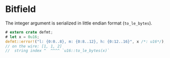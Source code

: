 # Bitfield

The integer argument is serialized in little endian format (`to_le_bytes`).

``` rust
# extern crate defmt;
# let x = 0u16;
defmt::error!("l: {0:0..8}, m: {0:8..12}, h: {0:12..16}", x /*: u16*/);
// on the wire: [1, 1, 2]
//  string index ^  ^^^^ `u16::to_le_bytes(x)`
```

